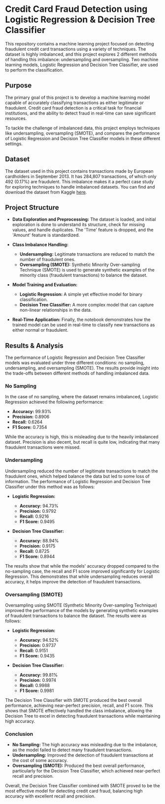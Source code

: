 # Credit Card Fraud Detection using Logistic Regression & Decision Tree Classifier

This repository contains a machine learning project focused on detecting fraudulent credit card transactions using a variety of techniques. The dataset is highly imbalanced, and this project explores 2 different methods of handling this imbalance: undersampling and oversampling. Two machine learning models, Logistic Regression and Decision Tree Classifier, are used to perform the classification.

## Purpose

The primary goal of this project is to develop a machine learning model capable of accurately classifying transactions as either legitimate or fraudulent. Credit card fraud detection is a critical task for financial institutions, and the ability to detect fraud in real-time can save significant resources. 

To tackle the challenge of imbalanced data, this project employs techniques like undersampling, oversampling (SMOTE), and compares the performance of Logistic Regression and Decision Tree Classifier models in these different settings.

## Dataset

The dataset used in this project contains transactions made by European cardholders in September 2013. It has 284,807 transactions, of which only 492 (0.17%) are fraudulent. This imbalance makes it a perfect case study for exploring techniques to handle imbalanced datasets.
You can find and download the dataset from Kaggle [here](https://www.kaggle.com/datasets/mlg-ulb/creditcardfraud?resource=download).

## Project Structure

- **Data Exploration and Preprocessing:** The dataset is loaded, and initial exploration is done to understand its structure, check for missing values, and handle duplicates. The 'Time' feature is dropped, and the 'Amount' feature is standardized.
  
- **Class Imbalance Handling:** 
    - **Undersampling:** Legitimate transactions are reduced to match the number of fraudulent ones.
    - **Oversampling (SMOTE):** Synthetic Minority Over-sampling Technique (SMOTE) is used to generate synthetic examples of the minority class (fraudulent transactions) to balance the dataset.
  
- **Model Training and Evaluation:**
    - **Logistic Regression:** A simple yet effective model for binary classification.
    - **Decision Tree Classifier:** A more complex model that can capture non-linear relationships in the data.
  
- **Real-Time Application:** Finally, the notebook demonstrates how the trained model can be used in real-time to classify new transactions as either normal or fraudulent.

## Results & Analysis

The performance of Logistic Regression and Decision Tree Classifier models was evaluated under three different conditions: no sampling, undersampling, and oversampling (SMOTE). The results provide insight into the trade-offs between different methods of handling imbalanced data.

### No Sampling

In the case of no sampling, where the dataset remains imbalanced, Logistic Regression achieved the following performance:
- **Accuracy:** 99.93%
- **Precision:** 0.8906
- **Recall:** 0.6264
- **F1 Score:** 0.7354

While the accuracy is high, this is misleading due to the heavily imbalanced dataset. Precision is also decent, but recall is quite low, indicating that many fraudulent transactions were missed.

### Undersampling

Undersampling reduced the number of legitimate transactions to match the fraudulent ones, which helped balance the data but led to some loss of information. The performance of Logistic Regression and Decision Tree Classifier under this method was as follows:

- **Logistic Regression:**
  - **Accuracy:** 94.73%
  - **Precision:** 0.9792
  - **Recall:** 0.9216
  - **F1 Score:** 0.9495
  
- **Decision Tree Classifier:**
  - **Accuracy:** 88.94%
  - **Precision:** 0.9175
  - **Recall:** 0.8725
  - **F1 Score:** 0.8944

The results show that while the models' accuracy dropped compared to the no-sampling case, the recall and F1 score improved significantly for Logistic Regression. This demonstrates that while undersampling reduces overall accuracy, it helps improve the detection of fraudulent transactions.

### Oversampling (SMOTE)

Oversampling using SMOTE (Synthetic Minority Over-sampling Technique) improved the performance of the models by generating synthetic examples of fraudulent transactions to balance the dataset. The results were as follows:

- **Logistic Regression:**
  - **Accuracy:** 94.52%
  - **Precision:** 0.9737
  - **Recall:** 0.9151
  - **F1 Score:** 0.9435
  
- **Decision Tree Classifier:**
  - **Accuracy:** 99.81%
  - **Precision:** 0.9974
  - **Recall:** 0.9988
  - **F1 Score:** 0.9981

The Decision Tree Classifier with SMOTE produced the best overall performance, achieving near-perfect precision, recall, and F1 score. This shows that SMOTE effectively handled the class imbalance, allowing the Decision Tree to excel in detecting fraudulent transactions while maintaining high accuracy.

### Conclusion

- **No Sampling:** The high accuracy was misleading due to the imbalance, as the model failed to detect many fraudulent transactions.
- **Undersampling:** Improved the detection of fraudulent transactions at the cost of some accuracy.
- **Oversampling (SMOTE):** Produced the best overall performance, particularly for the Decision Tree Classifier, which achieved near-perfect recall and precision.

Overall, the Decision Tree Classifier combined with SMOTE proved to be the most effective model for detecting credit card fraud, balancing high accuracy with excellent recall and precision.
